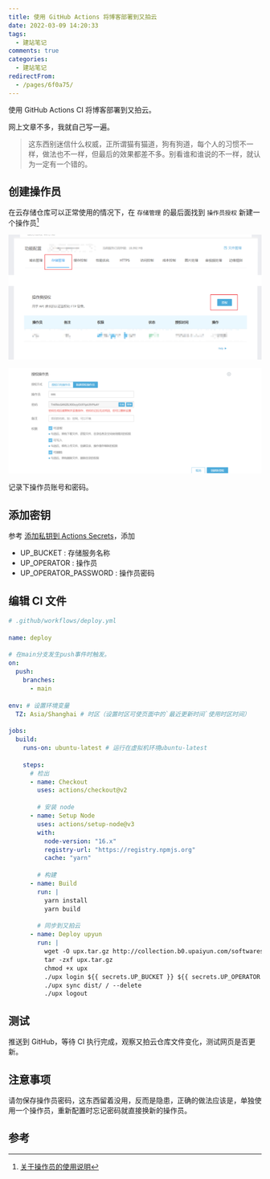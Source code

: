 ```yaml
---
title: 使用 GitHub Actions 将博客部署到又拍云
date: 2022-03-09 14:20:33
tags:
  - 建站笔记
comments: true
categories:
  - 建站笔记
redirectFrom:
  - /pages/6f0a75/
---
```


使用 GitHub Actions CI 将博客部署到又拍云。

<!-- more -->

网上文章不多，我就自己写一遍。

> 这东西别迷信什么权威，正所谓猫有猫道，狗有狗道，每个人的习惯不一样，做法也不一样，但最后的效果都差不多。别看谁和谁说的不一样，就认为一定有一个错的。

## 创建操作员

在云存储仓库可以正常使用的情况下，在 `存储管理` 的最后面找到 `操作员授权` 新建一个操作员[^关于操作员]

![操作员授权](../2020/img/Snipaste_2020-05-16_18-18-47.png)

![操作员授权](../2020/img/Snipaste_2020-05-16_18-17-50.png)

记录下操作员账号和密码。

## 添加密钥

参考 [添加私钥到 Actions Secrets](./03090.使用CI将博客部署到GitHub.md#添加私钥到-actions-secrets)，添加

- UP_BUCKET : 存储服务名称
- UP_OPERATOR : 操作员
- UP_OPERATOR_PASSWORD : 操作员密码

## 编辑 CI 文件

```yml
# .github/workflows/deploy.yml

name: deploy

# 在main分支发生push事件时触发。
on:
  push:
    branches:
      - main

env: # 设置环境变量
  TZ: Asia/Shanghai # 时区（设置时区可使页面中的`最近更新时间`使用时区时间）

jobs:
  build:
    runs-on: ubuntu-latest # 运行在虚拟机环境ubuntu-latest

    steps:
      # 检出
      - name: Checkout
        uses: actions/checkout@v2

        # 安装 node
      - name: Setup Node
        uses: actions/setup-node@v3
        with:
          node-version: "16.x"
          registry-url: "https://registry.npmjs.org"
          cache: "yarn"

        # 构建
      - name: Build
        run: |
          yarn install
          yarn build

        # 同步到又拍云
      - name: Deploy upyun
        run: |
          wget -O upx.tar.gz http://collection.b0.upaiyun.com/softwares/upx/upx_0.3.6_linux_x86_64.tar.gz
          tar -zxf upx.tar.gz
          chmod +x upx
          ./upx login ${{ secrets.UP_BUCKET }} ${{ secrets.UP_OPERATOR }} ${{ secrets.UP_OPERATOR_PASSWORD }}
          ./upx sync dist/ / --delete
          ./upx logout
```

## 测试

推送到 GitHub，等待 CI 执行完成，观察又拍云仓库文件变化，测试网页是否更新。

## 注意事项

请勿保存操作员密码，这东西留着没用，反而是隐患，正确的做法应该是，单独使用一个操作员，重新配置时忘记密码就直接换新的操作员。

## 参考

[^关于操作员]: [关于操作员的使用说明](https://help.upyun.com/knowledge-base/cdn-operator/)
